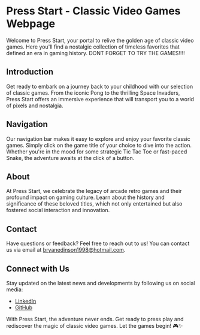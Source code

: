 # Press Start - Classic Video Games Webpage

Welcome to Press Start, your portal to relive the golden age of classic video games. Here you'll find a nostalgic collection of timeless favorites that defined an era in gaming history. DONT FORGET TO TRY THE GAMES!!!!

## Introduction
Get ready to embark on a journey back to your childhood with our selection of classic games. From the iconic Pong to the thrilling Space Invaders, Press Start offers an immersive experience that will transport you to a world of pixels and nostalgia.

## Navigation
Our navigation bar makes it easy to explore and enjoy your favorite classic games. Simply click on the game title of your choice to dive into the action. Whether you're in the mood for some strategic Tic Tac Toe or fast-paced Snake, the adventure awaits at the click of a button.

## About
At Press Start, we celebrate the legacy of arcade retro games and their profound impact on gaming culture. Learn about the history and significance of these beloved titles, which not only entertained but also fostered social interaction and innovation.

## Contact
Have questions or feedback? Feel free to reach out to us! You can contact us via email at [bryanedinson1998@hotmail.com](mailto:bryanedinson1998@hotmail.com).

## Connect with Us
Stay updated on the latest news and developments by following us on social media:
- [LinkedIn](https://www.linkedin.com/in/bryanedinsonvelan/)
- [GitHub](https://github.com/bryanvela98)

With Press Start, the adventure never ends. Get ready to press play and rediscover the magic of classic video games. Let the games begin! 🎮✨